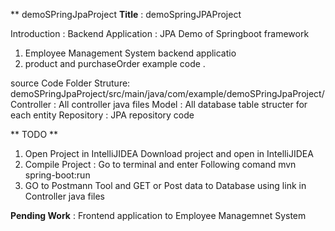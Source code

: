 ** demoSPringJpaProject
**Title** : demoSpringJPAProject 

Introduction : 
Backend Application : JPA Demo  of Springboot framework 
  1. Employee Management System backend applicatio 
  2.  product and purchaseOrder example code . 


source Code Folder Struture:
   demoSPringJpaProject/src/main/java/com/example/demoSPringJpaProject/ 
   Controller : All controller java files
   Model : All database table structer for each entity 
   Repository : JPA repository code  

** TODO **
   1. Open Project in IntelliJIDEA 
     Download project and open in IntelliJIDEA
   2. Compile Project : Go to terminal and enter Following comand
          mvn spring-boot:run
  3. GO to Postmann Tool and GET  or Post data to Database using link in Controller java files 



**Pending Work** : Frontend application to Employee Managemnet System


